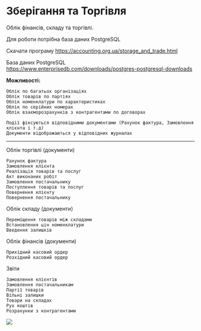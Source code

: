 # Зберігання та Торгівля

Облік фінансів, складу та торгівлі.

Для роботи потрібна база даних PostgreSQL

Скачати програму      https://accounting.org.ua/storage_and_trade.html

База даних PostgreSQL https://www.enterprisedb.com/downloads/postgres-postgresql-downloads

 <b>Можливості:</b>
    
    Облік по багатьох організаціях
    Облік товарів по партіях
    Облік номенклатури по характеристиках
    Облік по серійних номерах
    Облік взаєморозрахунків з контрагентами по договорах

    Події фіксуються відповідними документами (Рахунок фактура, Замовлення клієнта і т.д)
    Документи відображаються у відповідних журналах
 
<hr />
 

 Облік торгівлі (документи)

    Рахунок фактура
    Замовлення клієнта
    Реалізація товарів та послуг
    Акт виконаних робіт
    Замовлення постачальнику
    Поступлення товарів та послуг
    Повернення клієнту
    Повернення постачальнику

Облік складу (документи)

    Переміщення товарів між складами
    Встановлення цін номенклатури
    Введення залишків

Облік фінансів (документи)

    Прихідний касовий ордер
    Розхідний касовий ордер

Звіти

    Замовлення клієнтів
    Замовлення постачальникам
    Партії товарів
    Вільні залишки
    Товари на складах
    Рух коштів
    Розрахунки з контрагентами


<img src="https://accounting.org.ua/images/sandt_nomenclatura.jpg" />
